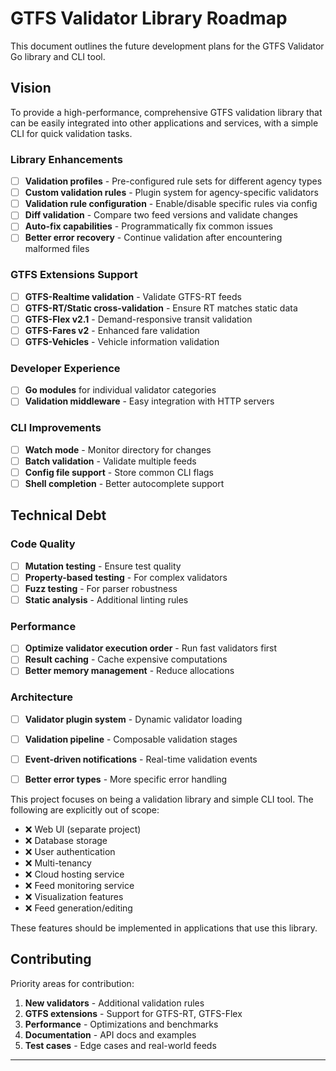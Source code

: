 # GTFS Validator Library Roadmap

This document outlines the future development plans for the GTFS Validator Go library and CLI tool.

## Vision

To provide a high-performance, comprehensive GTFS validation library that can be easily integrated into other applications and services, with a simple CLI for quick validation tasks.

### Library Enhancements
- [ ] **Validation profiles** - Pre-configured rule sets for different agency types
- [ ] **Custom validation rules** - Plugin system for agency-specific validators
- [ ] **Validation rule configuration** - Enable/disable specific rules via config
- [ ] **Diff validation** - Compare two feed versions and validate changes
- [ ] **Auto-fix capabilities** - Programmatically fix common issues
- [ ] **Better error recovery** - Continue validation after encountering malformed files

### GTFS Extensions Support
- [ ] **GTFS-Realtime validation** - Validate GTFS-RT feeds
- [ ] **GTFS-RT/Static cross-validation** - Ensure RT matches static data
- [ ] **GTFS-Flex v2.1** - Demand-responsive transit validation
- [ ] **GTFS-Fares v2** - Enhanced fare validation
- [ ] **GTFS-Vehicles** - Vehicle information validation

### Developer Experience
- [ ] **Go modules** for individual validator categories
- [ ] **Validation middleware** - Easy integration with HTTP servers

### CLI Improvements
- [ ] **Watch mode** - Monitor directory for changes
- [ ] **Batch validation** - Validate multiple feeds
- [ ] **Config file support** - Store common CLI flags
- [ ] **Shell completion** - Better autocomplete support

## Technical Debt

### Code Quality
- [ ] **Mutation testing** - Ensure test quality
- [ ] **Property-based testing** - For complex validators
- [ ] **Fuzz testing** - For parser robustness
- [ ] **Static analysis** - Additional linting rules

### Performance
- [ ] **Optimize validator execution order** - Run fast validators first
- [ ] **Result caching** - Cache expensive computations
- [ ] **Better memory management** - Reduce allocations

### Architecture
- [ ] **Validator plugin system** - Dynamic validator loading
- [ ] **Validation pipeline** - Composable validation stages
- [ ] **Event-driven notifications** - Real-time validation events
- [ ] **Better error types** - More specific error handling


This project focuses on being a validation library and simple CLI tool. The following are explicitly out of scope:

- ❌ Web UI (separate project)
- ❌ Database storage
- ❌ User authentication
- ❌ Multi-tenancy
- ❌ Cloud hosting service
- ❌ Feed monitoring service
- ❌ Visualization features
- ❌ Feed generation/editing

These features should be implemented in applications that use this library.

## Contributing

Priority areas for contribution:

1. **New validators** - Additional validation rules
2. **GTFS extensions** - Support for GTFS-RT, GTFS-Flex
3. **Performance** - Optimizations and benchmarks
4. **Documentation** - API docs and examples
5. **Test cases** - Edge cases and real-world feeds

---